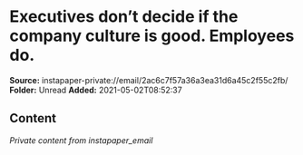 # Executives don’t decide if the company culture is good. Employees do.

**Source:** instapaper-private://email/2ac6c7f57a36a3ea31d6a45c2f55c2fb/
**Folder:** Unread
**Added:** 2021-05-02T08:52:37




## Content
*Private content from instapaper_email*
